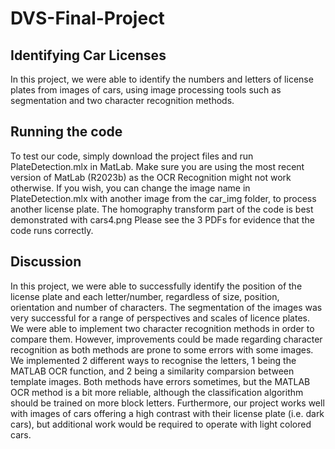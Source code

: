 # DVS-Final-Project

## Identifying Car Licenses
In this project, we were able to identify the numbers and letters of license plates from images of cars, using image processing tools such as segmentation and two character recognition methods.

## Running the code
To test our code, simply download the project files and run PlateDetection.mlx in MatLab. Make sure you are using the most recent version of MatLab (R2023b) as the OCR Recognition might not work otherwise. If you wish, you can change the image name in PlateDetection.mlx with another image from the car_img folder, to process another license plate. The homography transform part of the code is best demonstrated with cars4.png
Please see the 3 PDFs for evidence that the code runs correctly. 

## Discussion
In this project, we were able to successfully identify the position of the license plate and each letter/number, regardless of size, position, orientation and number of characters. The segmentation of the images was very successful for a range of perspectives and scales of licence plates. We were able to implement two character recognition methods in order to compare them. However, improvements could be made regarding character recognition as both methods are prone to some errors with some images. 
We implemented 2 different ways to recognise the letters, 1 being the MATLAB OCR function, and 2 being a similarity comparsion between template images. Both methods have errors sometimes, but the MATLAB OCR method is a bit more reliable, although the classification algorithm should be trained on more block letters.
Furthermore, our project works well with images of cars offering a high contrast with their license plate (i.e. dark cars), but additional work would be required to operate with light colored cars.

